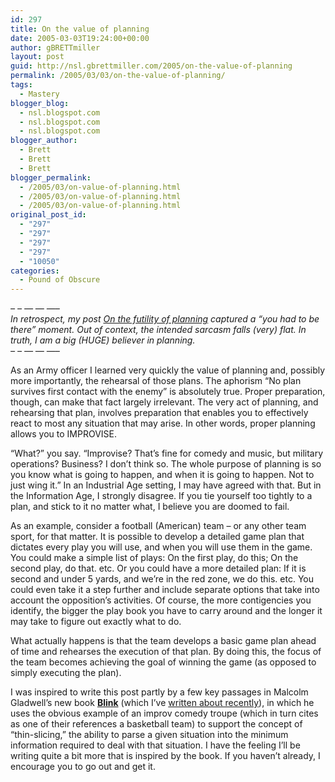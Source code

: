 ```yaml
---
id: 297
title: On the value of planning
date: 2005-03-03T19:24:00+00:00
author: gBRETTmiller
layout: post
guid: http://nsl.gbrettmiller.com/2005/on-the-value-of-planning
permalink: /2005/03/03/on-the-value-of-planning/
tags:
  - Mastery
blogger_blog:
  - nsl.blogspot.com
  - nsl.blogspot.com
  - nsl.blogspot.com
blogger_author:
  - Brett
  - Brett
  - Brett
blogger_permalink:
  - /2005/03/on-value-of-planning.html
  - /2005/03/on-value-of-planning.html
  - /2005/03/on-value-of-planning.html
original_post_id:
  - "297"
  - "297"
  - "297"
  - "297"
  - "10050"
categories:
  - Pound of Obscure
---
```

<span style="font-style:italic;">&#8211; &#8211; &#8212; &#8212; &#8212;&#8211;<br /> In retrospect, my post <a href="https://gbrettmiller.com/2005/02/10/the-futility-of-planning-ahead/">On the futility of planning</a> captured a &#8220;you had to be there&#8221; moment. Out of context, the intended sarcasm falls (very) flat. In truth, I am a big (HUGE) believer in planning.<br /> &#8211; &#8211; &#8212; &#8212; &#8212;&#8211;</span>

As an Army officer I learned very quickly the value of planning and, possibly more importantly, the rehearsal of those plans. The aphorism &#8220;No plan survives first contact with the enemy&#8221; is absolutely true. Proper preparation, though, can make that fact largely irrelevant. The very act of planning, and rehearsing that plan, involves preparation that enables you to effectively react to most any situation that may arise. In other words, proper planning allows you to IMPROVISE.

&#8220;What?&#8221; you say. &#8220;Improvise? That&#8217;s fine for comedy and music, but military operations? Business? I don&#8217;t think so. The whole purpose of planning is so you know what is going to happen, and when it is going to happen. Not to just wing it.&#8221; In an Industrial Age setting, I may have agreed with that. But in the Information Age, I strongly disagree. If you tie yourself too tightly to a plan, and stick to it no matter what, I believe you are doomed to fail.

As an example, consider a football (American) team &#8211; or any other team sport, for that matter. It is possible to develop a detailed game plan that dictates every play you will use, and when you will use them in the game. You could make a simple list of plays: On the first play, do this; On the second play, do that. etc. Or you could have a more detailed plan: If it is second and under 5 yards, and we&#8217;re in the red zone, we do this. etc. You could even take it a step further and include separate options that take into account the opposition&#8217;s activities. Of course, the more contigencies you identify, the bigger the play book you have to carry around and the longer it may take to figure out exactly what to do.

What actually happens is that the team develops a basic game plan ahead of time and rehearses the execution of that plan. By doing this, the focus of the team becomes achieving the goal of winning the game (as opposed to simply executing the plan).

I was inspired to write this post partly by a few key passages in Malcolm Gladwell&#8217;s new book <a style="font-weight:bold;" href="http://www.amazon.com/exec/obidos/ASIN/0316172324/gbrettmiller-20">Blink</a> (which I&#8217;ve [written about recently](http://nsl.blogspot.com/2005/03/art-of-subtle-influence.html)), in which he uses the obvious example of an improv comedy troupe (which in turn cites as one of their references a basketball team) to support the concept of &#8220;thin-slicing,&#8221; the ability to parse a given situation into the minimum information required to deal with that situation. I have the feeling I&#8217;ll be writing quite a bit more that is inspired by the book. If you haven&#8217;t already, I encourage you to go out and get it.